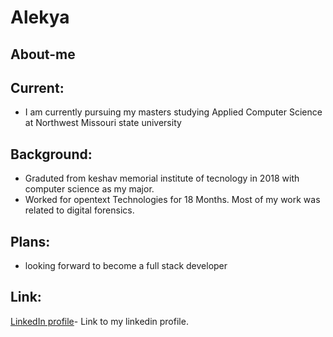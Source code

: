 
# Alekya 

## About-me

## Current: 
- I am currently pursuing my masters studying Applied Computer Science at Northwest Missouri state university 

## Background: 
- Graduted from keshav memorial institute of tecnology in 2018 with computer science as my  major.
- Worked for opentext Technologies for 18 Months. Most of my work was related to digital forensics.

## Plans: 
- looking forward to become a full stack developer

## Link:
[LinkedIn profile](https://www.linkedin.com/in/alekya-pochampally-643a07112/)- Link to my linkedin profile.
